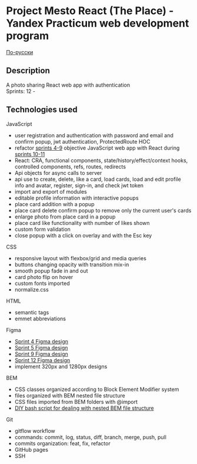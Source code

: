 # Project Mesto React (The Place) - Yandex Practicum web development program

[По-русски](./README-RU.md)

## Description

A photo sharing React web app with authentication\
Sprints: 12 -

## Technologies used

JavaScript
- user registration and authentication with password and email and confirm popup, jwt authentication, ProtectedRoute HOC
- refactor [sprints 4-9](https://github.com/bliss-code/mesto/) objective JavaScript web app with React during [sprints 10-11](https://github.com/bliss-code/mesto-react)
- React: CRA, functional components, state/history/effect/context hooks, controlled components, refs, routes, redirects
- Api objects for async calls to server
- api use to create, delete, like a card, load cards, load and edit profile info and avatar, register, sign-in, and check jwt token
- import and export of modules
- editable profile information with interactive popups
- place card addition with a popup
- place card delete confirm popup to remove only the current user's cards
- enlarge photo from place card in a popup
- place card like functionality with number of likes shown
- custom form validation
- close popup with a click on overlay and with the Esc key

CSS
- responsive layout with flexbox/grid and media queries
- buttons changing opacity with transition mix-in
- smooth popup fade in and out
- card photo flip on hover
- custom fonts imported
- normalize.css

HTML
- semantic tags
- emmet abbreviations

Figma
- [Sprint 4 Figma design](https://www.figma.com/file/2cn9N9jSkmxD84oJik7xL7/JavaScript.-Sprint-4?node-id=0%3A1)
- [Sprint 5 Figma design](https://www.figma.com/file/bjyvbKKJN2naO0ucURl2Z0/JavaScript.-Sprint-5?node-id=0%3A1)
- [Sprint 9 Figma design](https://www.figma.com/file/hhhIavVTeuilfPPZ6sbifl/JavaScript.-Sprint-9?node-id=0%3A1)
- [Sprint 12 Figma design](https://www.figma.com/file/5H3gsn5lIGPwzBPby9jAOo/Sprint-14-RU?node-id=0%3A1)
- implement 320px and 1280px designs

BEM
- CSS classes organized according to Block Element Modifier system
- files organized with BEM nested file structure
- CSS files imported from BEM folders with @import
- [DIY bash script for dealing with nested BEM file structure](https://github.com/bliss-code/instruments)

Git
- gitflow workflow
- commands: commit, log, status, diff, branch, merge, push, pull
- commits organization: feat, fix, refactor
- GitHub pages
- SSH
